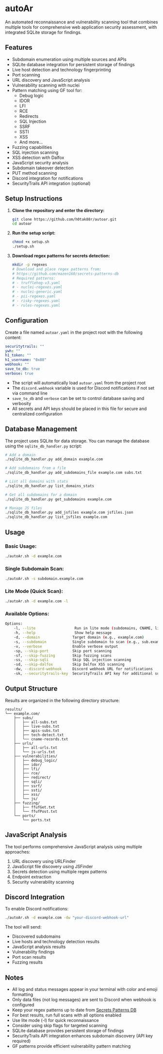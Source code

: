 # autoAr

An automated reconnaissance and vulnerability scanning tool that combines multiple tools for comprehensive web application security assessment, with integrated SQLite storage for findings.

## Features

- Subdomain enumeration using multiple sources and APIs
- SQLite database integration for persistent storage of findings
- Live host detection and technology fingerprinting
- Port scanning
- URL discovery and JavaScript analysis
- Vulnerability scanning with nuclei
- Pattern matching using GF tool for:
  - Debug logic
  - IDOR
  - LFI
  - RCE
  - Redirects
  - SQL Injection
  - SSRF
  - SSTI
  - XSS
  - And more...
- Fuzzing capabilities
- SQL injection scanning
- XSS detection with Dalfox
- JavaScript security analysis
- Subdomain takeover detection
- PUT method scanning
- Discord integration for notifications
- SecurityTrails API integration (optional)

## Setup Instructions

1. **Clone the repository and enter the directory:**
   ```bash
   git clone https://github.com/h0tak88r/autoar.git
   cd autoar
   ```

2. **Run the setup script:**
   ```bash
   chmod +x setup.sh
   ./setup.sh
   ```

3. **Download regex patterns for secrets detection:**
   ```bash
   mkdir -p regexes
   # Download and place regex patterns from:
   # https://github.com/mazen160/secrets-patterns-db
   # Required patterns:
   # - trufflehog-v3.yaml
   # - nuclei-regexes.yaml
   # - nuclei-generic.yaml
   # - pii-regexes.yaml
   # - risky-regexes.yaml
   # - rules-regexes.yaml
   ```

## Configuration

Create a file named `autoar.yaml` in the project root with the following content:

```yaml
securitytrails: ""
ywh: ""
h1_token: ""
h1_username: "0x88"
webhook: ""
save_to_db: true
verbose: true
```

- The script will automatically load `autoar.yaml` from the project root
- The `discord.webhook` variable is used for Discord notifications if not set via command line
- `save_to_db` and `verbose` can be set to control database saving and verbosity
- All secrets and API keys should be placed in this file for secure and centralized configuration

## Database Management

The project uses SQLite for data storage. You can manage the database using the `sqlite_db_handler.py` script:

```bash
# Add a domain
./sqlite_db_handler.py add_domain example.com

# Add subdomains from a file
./sqlite_db_handler.py add_subdomains_file example.com subs.txt

# List all domains with stats
./sqlite_db_handler.py list_domains_stats

# Get all subdomains for a domain
./sqlite_db_handler.py get_subdomains example.com

# Manage JS files
./sqlite_db_handler.py add_jsfiles example.com jsfiles.json
./sqlite_db_handler.py list_jsfiles example.com
```

## Usage

### Basic Usage:
```bash
./autoAr.sh -d example.com
```

### Single Subdomain Scan:
```bash
./autoAr.sh -s subdomain.example.com
```

### Lite Mode (Quick Scan):
```bash
./autoAr.sh -d example.com -l
```

### Available Options:
```bash
Options:
    -l, --lite                  Run in lite mode (subdomains, CNAME, live hosts, URLs, JS, nuclei)
    -h, --help                  Show help message
    -d, --domain               Target domain (e.g., example.com)
    -s, --subdomain            Single subdomain to scan (e.g., sub.example.com)
    -v, --verbose              Enable verbose output
    -sp, --skip-port           Skip port scanning
    -sf, --skip-fuzzing        Skip fuzzing scans
    -ss, --skip-sqli           Skip SQL injection scanning
    -sd, --skip-dalfox         Skip Dalfox XSS scanning
    -dw, --discord-webhook     Discord webhook URL for notifications
    -sk, --securitytrails-key  SecurityTrails API key for additional subdomain enumeration
```

## Output Structure

Results are organized in the following directory structure:
```
results/
└── example.com/
    ├── subs/
    │   ├── all-subs.txt
    │   ├── live-subs.txt
    │   ├── apis-subs.txt
    │   ├── tech-detect.txt
    │   └── cname-records.txt
    ├── urls/
    │   ├── all-urls.txt
    │   └── js-urls.txt
    ├── vulnerabilities/
    │   ├── debug_logic/
    │   ├── idor/
    │   ├── lfi/
    │   ├── rce/
    │   ├── redirect/
    │   ├── sqli/
    │   ├── ssrf/
    │   ├── ssti/
    │   ├── xss/
    │   └── js/
    ├── fuzzing/
    │   ├── ffufGet.txt
    │   └── ffufPost.txt
    └── ports/
        └── ports.txt
```

## JavaScript Analysis

The tool performs comprehensive JavaScript analysis using multiple approaches:
1. URL discovery using URLFinder
2. JavaScript file discovery using JSFinder
3. Secrets detection using multiple regex patterns
4. Endpoint extraction
5. Security vulnerability scanning

## Discord Integration

To enable Discord notifications:
```bash
./autoAr.sh -d example.com -dw "your-discord-webhook-url"
```

The tool will send:
- Discovered subdomains
- Live hosts and technology detection results
- JavaScript analysis results
- Vulnerability findings
- Port scan results
- Fuzzing results

## Notes
- All log and status messages appear in your terminal with color and emoji formatting
- Only data files (not log messages) are sent to Discord when webhook is configured
- Keep your regex patterns up to date from [Secrets Patterns DB](https://github.com/mazen160/secrets-patterns-db)
- For best results, run full scans with all options enabled
- Use lite mode (-l) for quick reconnaissance
- Consider using skip flags for targeted scanning
- SQLite database provides persistent storage of findings
- SecurityTrails API integration enhances subdomain discovery (API key required)
- GF patterns provide efficient vulnerability pattern matching 